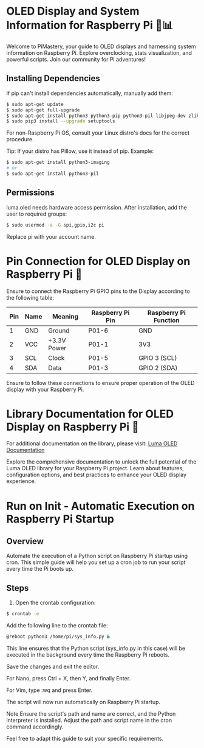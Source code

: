 # OLED Display and System Information for Raspberry Pi 🚀📊

Welcome to PiMastery, your guide to OLED displays and harnessing system information on Raspberry Pi. Explore overclocking, stats visualization, and powerful scripts. Join our community for Pi adventures!

## Installing Dependencies

If pip can't install dependencies automatically, manually add them:

```bash
$ sudo apt-get update
$ sudo apt-get full-upgrade
$ sudo apt-get install python3 python3-pip python3-pil libjpeg-dev zlib1g-dev libfreetype6-dev liblcms2-dev libopenjp2-7 libtiff5 -y
$ sudo pip3 install --upgrade setuptools

```

For non-Raspberry Pi OS, consult your Linux distro's docs for the correct procedure.

Tip: If your distro has Pillow, use it instead of pip. Example:


```bash
$ sudo apt-get install python3-imaging
# or
$ sudo apt-get install python3-pil
```

## Permissions

luma.oled needs hardware access permission. After installation, add the user to required groups:

```bash
$ sudo usermod -a -G spi,gpio,i2c pi
```
Replace pi with your account name.

# Pin Connection for OLED Display on Raspberry Pi 📌

Ensure to connect the Raspberry Pi GPIO pins to the Display according to the following table:

| Pin | Name | Meaning   | Raspberry Pi Pin | Raspberry Pi Function |
| --- | ---- | --------- | ----------------- | ---------------------- |
| 1   | GND  | Ground    | P01-6             | GND                    |
| 2   | VCC  | +3.3V Power| P01-1             | 3V3                    |
| 3   | SCL  | Clock     | P01-5             | GPIO 3 (SCL)           |
| 4   | SDA  | Data      | P01-3             | GPIO 2 (SDA)           |

Ensure to follow these connections to ensure proper operation of the OLED display with your Raspberry Pi.

# Library Documentation for OLED Display on Raspberry Pi 📘

For additional documentation on the library, please visit: [Luma OLED Documentation](https://luma-oled.readthedocs.io/en/latest/)

Explore the comprehensive documentation to unlock the full potential of the Luma OLED library for your Raspberry Pi project. Learn about features, configuration options, and best practices to enhance your OLED display experience.

# Run on Init - Automatic Execution on Raspberry Pi Startup

## Overview

Automate the execution of a Python script on Raspberry Pi startup using cron. This simple guide will help you set up a cron job to run your script every time the Pi boots up.

## Steps

1. Open the crontab configuration:
```bash
$ crontab -e
```
Add the following line to the crontab file:
```bash
@reboot python3 /home/pi/sys_info.py &
```
This line ensures that the Python script (sys_info.py in this case) will be executed in the background every time the Raspberry Pi reboots.

Save the changes and exit the editor.

For Nano, press Ctrl + X, then Y, and finally Enter.

For Vim, type :wq and press Enter.

The script will now run automatically on Raspberry Pi startup.

Note
Ensure the script's path and name are correct, and the Python interpreter is installed. Adjust the path and script name in the cron command accordingly.

Feel free to adapt this guide to suit your specific requirements.